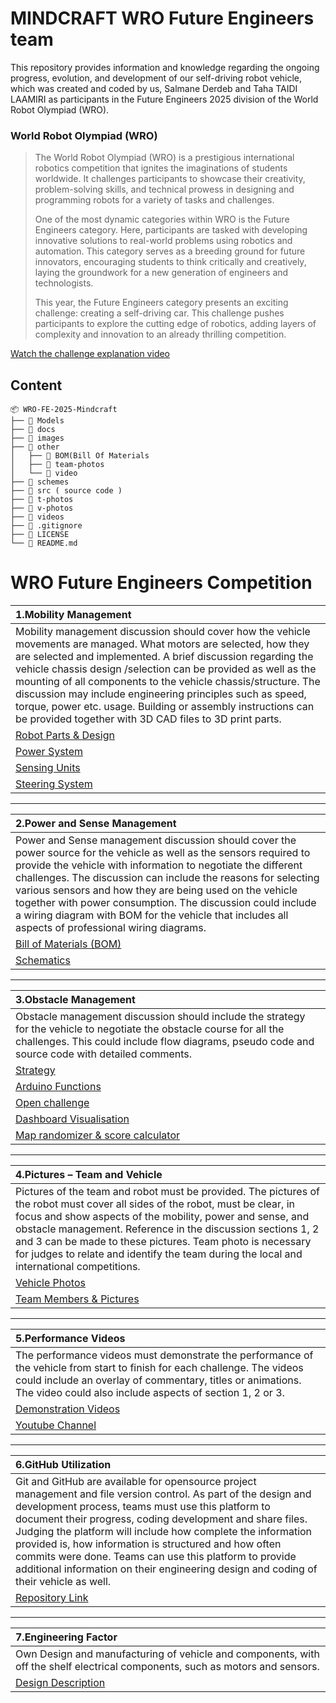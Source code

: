 # MINDCRAFT WRO Future Engineers team

This repository provides information and knowledge regarding the ongoing progress, evolution, and development of our self-driving robot vehicle, which was created and coded by us, Salmane Derdeb and Taha TAIDI LAAMIRI as participants in the Future Engineers 2025 division of the World Robot Olympiad (WRO).

### World Robot Olympiad (WRO)

> The World Robot Olympiad (WRO) is a prestigious international robotics competition that ignites the imaginations of students worldwide. It challenges participants to showcase their creativity, problem-solving skills, and technical prowess in designing and programming robots for a variety of tasks and challenges.
>
> One of the most dynamic categories within WRO is the Future Engineers category. Here, participants are tasked with developing innovative solutions to real-world problems using robotics and automation. This category serves as a breeding ground for future innovators, encouraging students to think critically and creatively, laying the groundwork for a new generation of engineers and technologists.
>
> This year, the Future Engineers category presents an exciting challenge: creating a self-driving car. This challenge pushes participants to explore the cutting edge of robotics, adding layers of complexity and innovation to an already thrilling competition.

[Watch the challenge explanation video](https://www.youtube.com/watch?v=_J15lf6uhwo&t=2s)


## Content
```
📦 WRO-FE-2025-Mindcraft
├── 📁 Models           
├── 📁 docs
├── 📁 images
├── 📁 other     
│   ├── 📁 BOM(Bill Of Materials 
│   ├── 📁 team-photos 
│   └── 📁 video 
├── 📁 schemes 
├── 📁 src ( source code )
├── 📁 t-photos
├── 📁 v-photos
├── 📁 videos
├── 📄 .gitignore
├── 📄 LICENSE
└── 📄 README.md             
```

# WRO Future Engineers Competition

| **1.Mobility Management**             |
|:---------------------------------------|
| Mobility management discussion should cover how the vehicle movements are managed. What motors are selected, how they are selected and implemented. A brief discussion regarding the vehicle chassis design /selection can be provided as well as the mounting of all components to the vehicle chassis/structure. The discussion may include engineering principles such as speed, torque, power etc. usage. Building or assembly instructions can be provided together with 3D CAD files to 3D print parts.|
| [Robot Parts & Design](https://github.com/DexterTaha/WRO-FE-2025-Mindcraft/tree/60c6af51964cac08a16972d11f31143172ebb7d1/Models)      |
| [Power System]() |
| [Sensing Units]() |
| [Steering System]() |

---

| **2.Power and Sense Management**        |
|:---------------------------------------|
|Power and Sense management discussion should cover the power source for the vehicle as well as the sensors required to provide the vehicle with information to negotiate the different challenges. The discussion can include the reasons for selecting various sensors and how they are being used on the vehicle together with power consumption. The discussion could include a wiring diagram with BOM for the vehicle that includes all aspects of professional wiring diagrams.|
| [Bill of Materials (BOM)]()            |
| [Schematics](https://github.com/DexterTaha/WRO-FE-2025-Mindcraft/tree/8bc0357a20f934db1f0ee246594716c5e9e2c6fb/schemes)                   |

---

| **3.Obstacle Management**               |
|:---------------------------------------|
|Obstacle management discussion should include the strategy for the vehicle to negotiate the obstacle course for all the challenges. This could include flow diagrams, pseudo code and source code with detailed comments.|
| [Strategy]() |
| [Arduino Functions]() |
| [Open challenge]() |
| [Dashboard Visualisation]()|
| [Map randomizer & score calculator]()|

---

| **4.Pictures – Team and Vehicle**       |
|:---------------------------------------|
| Pictures of the team and robot must be provided. The pictures of the robot must cover all sides of the robot, must be clear, in focus and show aspects of the mobility, power and sense, and obstacle management. Reference in the discussion sections 1, 2 and 3 can be made to these pictures. Team photo is necessary for judges to relate and identify the team during the local and international competitions. |
| [Vehicle Photos](https://github.com/DexterTaha/WRO-FE-2024-Mindcraft-International/tree/2bbf1b3f514550d7e91d4fa6e24702a49f4da584/v-photos)           |
| [Team Members & Pictures](https://github.com/DexterTaha/WRO-FE-2024-Mindcraft-International/tree/2bbf1b3f514550d7e91d4fa6e24702a49f4da584/t-photos)             |

---

| **5.Performance Videos**                |
|:---------------------------------------|
| The performance videos must demonstrate the performance of the vehicle from start to finish for each challenge. The videos could include an overlay of commentary, titles or animations. The video could also include aspects of section 1, 2 or 3. |
| [Demonstration Videos](https://github.com/DexterTaha/WRO-FE-2024-Mindcraft-International/tree/2bbf1b3f514550d7e91d4fa6e24702a49f4da584/videos) |
| [Youtube Channel](https://www.youtube.com/@MindcraftWRO-kw8vp)|

---

| **6.GitHub Utilization**                |
|:---------------------------------------|
| Git and GitHub are available for opensource project management and file version control. As part of the design and development process, teams must use this platform to document their progress, coding development and share files. Judging the platform will include how complete the information provided is, how information is structured and how often commits were done. Teams can use this platform to provide additional information on their engineering design and coding of their vehicle as well.|
| [Repository Link](https://github.com/DexterTaha/WRO-FE-2025-Mindcraft) |

---

| **7.Engineering Factor**                |
|:---------------------------------------|
| Own Design and manufacturing of vehicle and components, with off the shelf electrical components, such as motors and sensors. |
| [Design Description]() |
